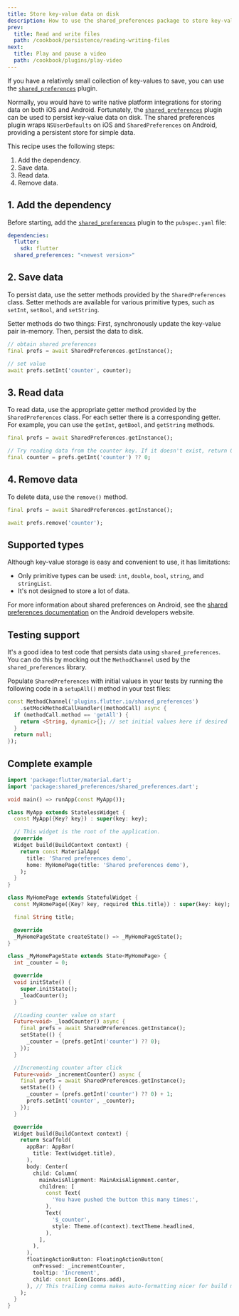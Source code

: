 ```yaml
---
title: Store key-value data on disk
description: How to use the shared_preferences package to store key-value data.
prev:
  title: Read and write files
  path: /cookbook/persistence/reading-writing-files
next:
  title: Play and pause a video
  path: /cookbook/plugins/play-video
---
```


<?code-excerpt path-base="cookbook/persistence/key_value/"?>

If you have a relatively small collection of key-values
to save, you can use the [`shared_preferences`][] plugin.

Normally,
you would have to write native platform integrations for storing
data on both iOS and Android. Fortunately,
the [`shared_preferences`][] plugin can be used to persist
key-value data on disk. The shared preferences plugin
wraps `NSUserDefaults` on iOS and `SharedPreferences` on Android,
providing a persistent store for simple data.

This recipe uses the following steps:

  1. Add the dependency.
  2. Save data.
  3. Read data.
  4. Remove data.

## 1. Add the dependency

Before starting, add the [`shared_preferences`][]
plugin to the `pubspec.yaml` file:

```yaml
dependencies:
  flutter:
    sdk: flutter
  shared_preferences: "<newest version>"
```

## 2. Save data

To persist data, use the setter methods provided by the
`SharedPreferences` class. Setter methods are available for
various primitive types, such as `setInt`, `setBool`, and `setString`.

Setter methods do two things: First, synchronously update the
key-value pair in-memory. Then, persist the data to disk.

<?code-excerpt "lib/partial_excerpts.dart (Step2)"?>
```dart
// obtain shared preferences
final prefs = await SharedPreferences.getInstance();

// set value
await prefs.setInt('counter', counter);
```

## 3. Read data

To read data, use the appropriate getter method provided by the
`SharedPreferences` class. For each setter there is a corresponding getter.
For example, you can use the `getInt`, `getBool`, and `getString` methods.

<?code-excerpt "lib/partial_excerpts.dart (Step3)"?>
```dart
final prefs = await SharedPreferences.getInstance();

// Try reading data from the counter key. If it doesn't exist, return 0.
final counter = prefs.getInt('counter') ?? 0;
```

## 4. Remove data

To delete data, use the `remove()` method.

<?code-excerpt "lib/partial_excerpts.dart (Step4)"?>
```dart
final prefs = await SharedPreferences.getInstance();

await prefs.remove('counter');
```

## Supported types

Although key-value storage is easy and convenient to use,
it has limitations:

* Only primitive types can be used: `int`, `double`, `bool`, `string`,
  and `stringList`.
* It's not designed to store a lot of data.

For more information about shared preferences on Android,
see the [shared preferences documentation][]
on the Android developers website.

## Testing support

It's a good idea to test code that persists data using
`shared_preferences`. You can do this by mocking out the
`MethodChannel` used by the `shared_preferences` library.

Populate `SharedPreferences` with initial values in your tests
by running the following code in a `setupAll()` method in
your test files:

<?code-excerpt "lib/partial_excerpts.dart (Testing)"?>
```dart
const MethodChannel('plugins.flutter.io/shared_preferences')
    .setMockMethodCallHandler((methodCall) async {
  if (methodCall.method == 'getAll') {
    return <String, dynamic>{}; // set initial values here if desired
  }
  return null;
});
```

## Complete example

<?code-excerpt "lib/main.dart"?>
```dart
import 'package:flutter/material.dart';
import 'package:shared_preferences/shared_preferences.dart';

void main() => runApp(const MyApp());

class MyApp extends StatelessWidget {
  const MyApp({Key? key}) : super(key: key);

  // This widget is the root of the application.
  @override
  Widget build(BuildContext context) {
    return const MaterialApp(
      title: 'Shared preferences demo',
      home: MyHomePage(title: 'Shared preferences demo'),
    );
  }
}

class MyHomePage extends StatefulWidget {
  const MyHomePage({Key? key, required this.title}) : super(key: key);

  final String title;

  @override
  _MyHomePageState createState() => _MyHomePageState();
}

class _MyHomePageState extends State<MyHomePage> {
  int _counter = 0;

  @override
  void initState() {
    super.initState();
    _loadCounter();
  }

  //Loading counter value on start
  Future<void> _loadCounter() async {
    final prefs = await SharedPreferences.getInstance();
    setState(() {
      _counter = (prefs.getInt('counter') ?? 0);
    });
  }

  //Incrementing counter after click
  Future<void> _incrementCounter() async {
    final prefs = await SharedPreferences.getInstance();
    setState(() {
      _counter = (prefs.getInt('counter') ?? 0) + 1;
      prefs.setInt('counter', _counter);
    });
  }

  @override
  Widget build(BuildContext context) {
    return Scaffold(
      appBar: AppBar(
        title: Text(widget.title),
      ),
      body: Center(
        child: Column(
          mainAxisAlignment: MainAxisAlignment.center,
          children: [
            const Text(
              'You have pushed the button this many times:',
            ),
            Text(
              '$_counter',
              style: Theme.of(context).textTheme.headline4,
            ),
          ],
        ),
      ),
      floatingActionButton: FloatingActionButton(
        onPressed: _incrementCounter,
        tooltip: 'Increment',
        child: const Icon(Icons.add),
      ), // This trailing comma makes auto-formatting nicer for build methods.
    );
  }
}
```


[`shared_preferences`]: {{site.pub-pkg}}/shared_preferences
[shared preferences documentation]: {{site.android-dev}}/guide/topics/data/data-storage#pref
